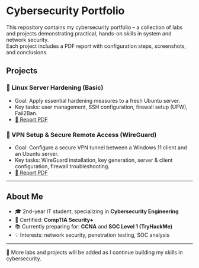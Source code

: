 

# Cybersecurity Portfolio

This repository contains my cybersecurity portfolio – a collection of labs and projects demonstrating practical, hands-on skills in system and network security.  
Each project includes a PDF report with configuration steps, screenshots, and conclusions.  

## Projects

### 🔹 Linux Server Hardening (Basic)
- Goal: Apply essential hardening measures to a fresh Ubuntu server.  
- Key tasks: user management, SSH configuration, firewall setup (UFW), Fail2Ban.  
- [📄 Report PDF](./Linux-Hardening/Linux_Server_Hardening_Basic.pdf)

### 🔹 VPN Setup & Secure Remote Access (WireGuard)
- Goal: Configure a secure VPN tunnel between a Windows 11 client and an Ubuntu server.  
- Key tasks: WireGuard installation, key generation, server & client configuration, firewall troubleshooting.  
- [📄 Report PDF](./VPN-WireGuard/WireGuard_VPN_Setup.pdf)

---

## About Me
- 🎓 2nd-year IT student, specializing in **Cybersecurity Engineering**  
- 📜 Certified: **CompTIA Security+**  
- 📚 Currently preparing for: **CCNA** and **SOC Level 1 (TryHackMe)**  
- 💡 Interests: network security, penetration testing, SOC analysis  

---

📌 More labs and projects will be added as I continue building my skills in cybersecurity.
